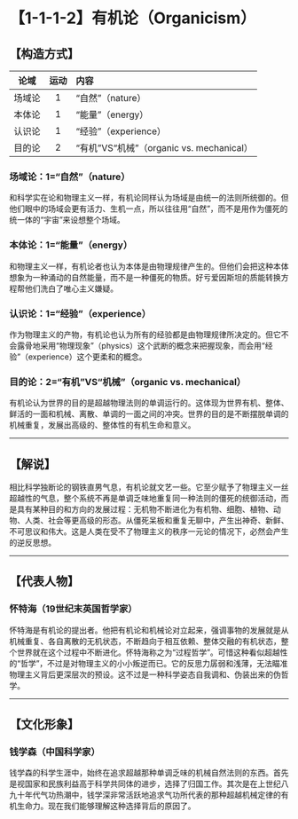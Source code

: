 # 【1-1-1-2】有机论（Organicism）
## 【构造方式】

|  论域  | 运动 | 内容                                     |
| :----: | :--: | :--------------------------------------- |
| 场域论 |  1   | “自然”（nature）                         |
| 本体论 |  1   | “能量”（energy）                         |
| 认识论 |  1   | “经验”（experience）                     |
| 目的论 |  2   | “有机”VS“机械”（organic vs. mechanical） |

### 场域论：1=“自然”（nature）

和科学实在论和物理主义一样，有机论同样认为场域是由统一的法则所统御的。但他们眼中的场域会更有活力、生机一点，所以往往用“自然”，而不是用作为僵死的统一体的“宇宙”来设想整个场域。

### 本体论：1=“能量”（energy）

和物理主义一样，有机论者也认为本体是由物理规律产生的。但他们会把这种本体想象为一种涌动的自然能量，而不是一种僵死的物质。好亏爱因斯坦的质能转换方程帮他们洗白了唯心主义嫌疑。

### 认识论：1=“经验”（experience）

作为物理主义的产物，有机论也认为所有的经验都是由物理规律所决定的。但它不会露骨地采用“物理现象”（physics）这个武断的概念来把握现象，而会用“经验”（experience）这个更柔和的概念。

### 目的论：2=“有机”VS“机械”（organic vs. mechanical）

有机论认为世界的目的是超越物理法则的单调运行的。这体现为世界有机、整体、鲜活的一面和机械、离散、单调的一面之间的冲突。世界的目的是不断摆脱单调的机械重复，发展出高级的、整体性的有机生命和意义。

------

## 【解说】

相比科学独断论的钢铁直男气息，有机论就文艺一些。它至少赋予了物理主义一丝超越性的气息，整个系统不再是单调乏味地重复同一种法则的僵死的统御活动，而是具有某种目的和方向的发展过程：无机物不断进化为有机物、细胞、植物、动物、人类、社会等更高级的形态。从僵死呆板和重复无聊中，产生出神奇、新鲜、不可思议和伟大。这是人类在受不了物理主义的秩序一元论的情况下，必然会产生的逆反思想。

------

## 【代表人物】

### 怀特海（19世纪末英国哲学家）

怀特海是有机论的提出者。他把有机论和机械论对立起来，强调事物的发展就是从机械重复、各自离散的无机状态，不断趋向于相互依赖、整体交融的有机状态，整个世界就在这个过程中不断进化。怀特海称之为“过程哲学”。可惜这种看似超越性的“哲学”，不过是对物理主义的小小叛逆而已。它的反思力孱弱和浅薄，无法瞄准物理主义背后更深层次的预设。这不过是一种科学姿态自我调和、伪装出来的伪哲学。

------

## 【文化形象】

### 钱学森（中国科学家）

钱学森的科学生涯中，始终在追求超越那种单调乏味的机械自然法则的东西。首先是视国家和民族利益高于科学共同体的进步，选择了归国工作。其次是在上世纪八九十年代气功热潮中，钱学深非常活跃地追求气功所代表的那种超越机械定律的有机生命力。现在我们能够理解这种选择背后的原因了。
